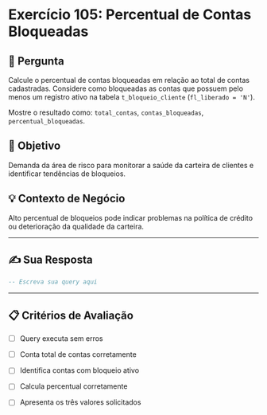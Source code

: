 # Exercício 105: Percentual de Contas Bloqueadas

## 📝 Pergunta

Calcule o percentual de contas bloqueadas em relação ao total de contas cadastradas. Considere como bloqueadas as contas que possuem pelo menos um registro ativo na tabela `t_bloqueio_cliente` (`fl_liberado = 'N'`).

Mostre o resultado como: `total_contas`, `contas_bloqueadas`, `percentual_bloqueadas`.

## 🎯 Objetivo

Demanda da área de risco para monitorar a saúde da carteira de clientes e identificar tendências de bloqueios.

## 💡 Contexto de Negócio

Alto percentual de bloqueios pode indicar problemas na política de crédito ou deterioração da qualidade da carteira.

---

## ✍️ Sua Resposta

```sql
-- Escreva sua query aqui


```

---

## 📋 Critérios de Avaliação

- [ ] Query executa sem erros
- [ ] Conta total de contas corretamente
- [ ] Identifica contas com bloqueio ativo
- [ ] Calcula percentual corretamente
- [ ] Apresenta os três valores solicitados

